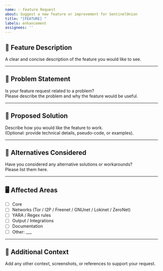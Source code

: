 ```yaml
---
name: 💡 Feature Request
about: Suggest a new feature or improvement for SentinelOnion
title: "[FEATURE] "
labels: enhancement
assignees: ''
---
```


## 📝 Feature Description
A clear and concise description of the feature you would like to see.

---

## 🎯 Problem Statement
Is your feature request related to a problem?  
Please describe the problem and why the feature would be useful.

---

## 🚀 Proposed Solution
Describe how you would like the feature to work.  
(Optional: provide technical details, pseudo-code, or examples).

---

## 🔄 Alternatives Considered
Have you considered any alternative solutions or workarounds?  
Please list them here.

---

## 🖥️ Affected Areas
- [ ] Core
- [ ] Networks (Tor / I2P / Freenet / GNUnet / Lokinet / ZeroNet)
- [ ] YARA / Regex rules
- [ ] Output / Integrations
- [ ] Documentation
- [ ] Other: ___

---

## 📌 Additional Context
Add any other context, screenshots, or references to support your request.
